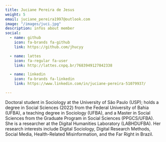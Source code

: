 ```yaml
---
title: Juciane Pereira de Jesus
weight: 5
email: juciane_pereira1997@outlook.com
image: "/images/juci.jpg"
description: infos about member
social:
  - name: github
    icon: fa-brands fa-github
    link: https://github.com/jhucyy

  - name: lattes
    icon: fa-regular fa-user
    link: http://lattes.cnpq.br/7683949127842338

  - name: linkedin
    icon: fa-brands fa-linkedin
    link: https://www.linkedin.com/in/juciane-pereira-51079937/

---
```


Doctoral student in Sociology at the University of São Paulo (USP); holds a degree in Social Sciences (2022) from the Federal University of Bahia (UFBA), a teaching degree in Sociology (UFBA), and a Master in Social Sciences from the Graduate Program in Social Sciences (PPGCS/UFBA). She is a researcher at the Digital Humanities Laboratory (LABHDUFBA). Her research interests include Digital Sociology, Digital Research Methods, Social Media, Health-Related Misinformation, and the Far Right in Brazil.
